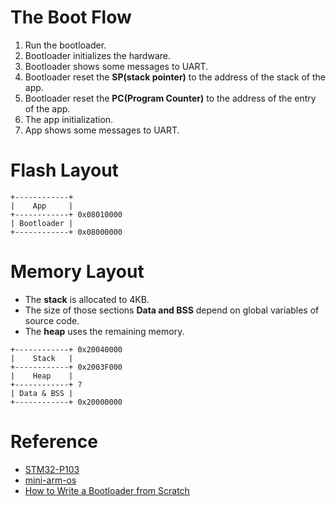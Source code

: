 # The Boot Flow

1. Run the bootloader.
2. Bootloader initializes the hardware.
3. Bootloader shows some messages to UART.
4. Bootloader reset the **SP(stack pointer)** to the address of the stack of the app.
5. Bootloader reset the **PC(Program Counter)** to the address of the entry of the app.
6. The app initialization.
7. App shows some messages to UART.

# Flash Layout

```
+------------+
|    App     |
+------------+ 0x08010000
| Bootloader |
+------------+ 0x08000000
```

# Memory Layout

- The **stack** is allocated to 4KB.
- The size of those sections **Data and BSS** depend on global variables of source code.
- The **heap** uses the remaining memory.

```
+------------+ 0x20040000
|    Stack   |
+------------+ 0x2003F000
|    Heap    |
+------------+ ?
| Data & BSS |
+------------+ 0x20000000
```

# Reference
- [STM32-P103](https://www.olimex.com/Products/ARM/ST/STM32-P103/)
- [mini-arm-os](https://github.com/jserv/mini-arm-os)
- [How to Write a Bootloader from Scratch](https://interrupt.memfault.com/blog/how-to-write-a-bootloader-from-scratch)
